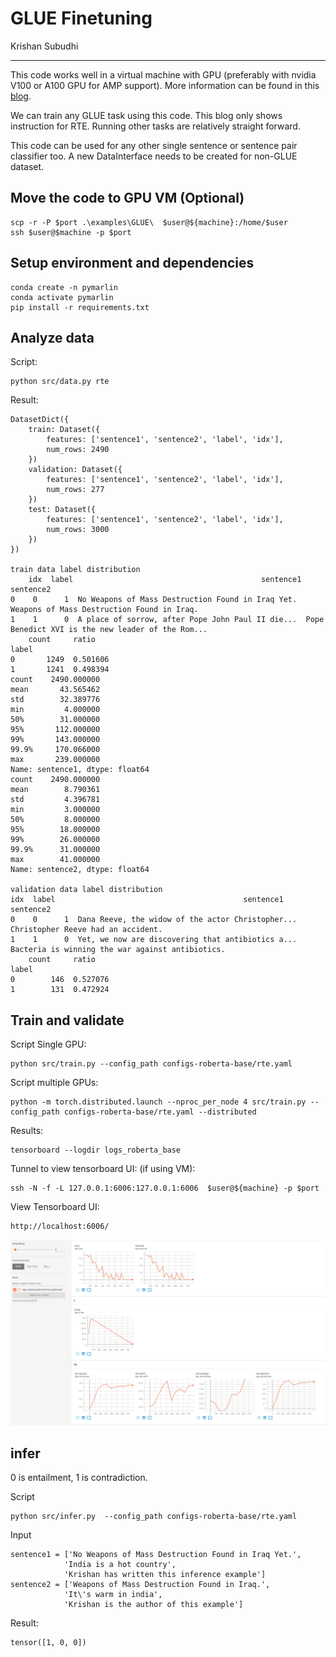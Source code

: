 # GLUE Finetuning

Krishan Subudhi

---

This code works well in a virtual machine with GPU (preferably with nvidia V100 or A100 GPU for AMP support). More information can be found in this [blog](https://krishansubudhi.github.io/deeplearning/2020/12/09/run-ml-on-vm.html).

We can train any GLUE task using this code. This blog only shows instruction for RTE. Running other tasks are relatively straight forward.

This code can be used for any other single sentence or sentence pair classifier too. A new DataInterface needs to be created for non-GLUE dataset.

## Move the code to GPU VM (Optional)

    scp -r -P $port .\examples\GLUE\  $user@${machine}:/home/$user
    ssh $user@$machine -p $port

## Setup environment and dependencies

    conda create -n pymarlin
    conda activate pymarlin
    pip install -r requirements.txt
## Analyze data
Script:

    python src/data.py rte

Result: 

    DatasetDict({
        train: Dataset({
            features: ['sentence1', 'sentence2', 'label', 'idx'],
            num_rows: 2490
        })
        validation: Dataset({
            features: ['sentence1', 'sentence2', 'label', 'idx'],
            num_rows: 277
        })
        test: Dataset({
            features: ['sentence1', 'sentence2', 'label', 'idx'],
            num_rows: 3000
        })
    })

    train data label distribution
        idx  label                                          sentence1                                          sentence2
    0    0      1  No Weapons of Mass Destruction Found in Iraq Yet.         Weapons of Mass Destruction Found in Iraq.
    1    1      0  A place of sorrow, after Pope John Paul II die...  Pope Benedict XVI is the new leader of the Rom...
        count     ratio
    label                 
    0       1249  0.501606
    1       1241  0.498394
    count    2490.000000
    mean       43.565462
    std        32.389776
    min         4.000000
    50%        31.000000
    95%       112.000000
    99%       143.000000
    99.9%     170.066000
    max       239.000000
    Name: sentence1, dtype: float64
    count    2490.000000
    mean        8.790361
    std         4.396781
    min         3.000000
    50%         8.000000
    95%        18.000000
    99%        26.000000
    99.9%      31.000000
    max        41.000000
    Name: sentence2, dtype: float64

    validation data label distribution
    idx  label                                          sentence1                                         sentence2
    0    0      1  Dana Reeve, the widow of the actor Christopher...                Christopher Reeve had an accident.
    1    1      0  Yet, we now are discovering that antibiotics a...  Bacteria is winning the war against antibiotics.
        count     ratio
    label                 
    0        146  0.527076
    1        131  0.472924


## Train and validate
Script Single GPU:

    python src/train.py --config_path configs-roberta-base/rte.yaml

Script multiple GPUs:

    python -m torch.distributed.launch --nproc_per_node 4 src/train.py --config_path configs-roberta-base/rte.yaml --distributed

Results:

    tensorboard --logdir logs_roberta_base

Tunnel to view tensorboard UI: (if using VM):

    ssh -N -f -L 127.0.0.1:6006:127.0.0.1:6006  $user@${machine} -p $port

View Tensorboard UI:

    http://localhost:6006/

![results](images/tensorboard_screenshot.jpg)
## infer
0 is entailment, 1 is contradiction.

Script

    python src/infer.py  --config_path configs-roberta-base/rte.yaml 

Input

    sentence1 = ['No Weapons of Mass Destruction Found in Iraq Yet.',
                'India is a hot country',
                'Krishan has written this inference example']
    sentence2 = ['Weapons of Mass Destruction Found in Iraq.',
                'It\'s warm in india',
                'Krishan is the author of this example']

Result:

    tensor([1, 0, 0])
